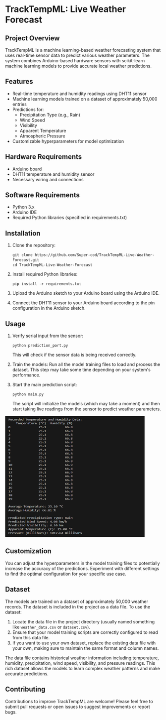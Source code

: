 # TrackTempML: Live Weather Forecast

## Project Overview

TrackTempML is a machine learning-based weather forecasting system that uses real-time sensor data to predict various weather parameters. The system combines Arduino-based hardware sensors with scikit-learn machine learning models to provide accurate local weather predictions.

## Features

- Real-time temperature and humidity readings using DHT11 sensor
- Machine learning models trained on a dataset of approximately 50,000 entries
- Predictions for:
  - Precipitation Type (e.g., Rain)
  - Wind Speed
  - Visibility
  - Apparent Temperature
  - Atmospheric Pressure
- Customizable hyperparameters for model optimization

## Hardware Requirements

- Arduino board
- DHT11 temperature and humidity sensor
- Necessary wiring and connections

## Software Requirements

- Python 3.x
- Arduino IDE
- Required Python libraries (specified in requirements.txt)

## Installation

1. Clone the repository:
   ```
   git clone https://github.com/Super-cod/TrackTempML-Live-Weather-Forecast.git
   cd TrackTempML-Live-Weather-Forecast
   ```

2. Install required Python libraries:
   ```
   pip install -r requirements.txt
   ```

3. Upload the Arduino sketch to your Arduino board using the Arduino IDE.

4. Connect the DHT11 sensor to your Arduino board according to the pin configuration in the Arduino sketch.

## Usage

1. Verify serial input from the sensor:
   ```
   python prediction_port.py
   ```
   This will check if the sensor data is being received correctly.

2. Train the models:
   Run all the model training files to load and process the dataset. This step may take some time depending on your system's performance.

3. Start the main prediction script:
   ```
   python main.py
   ```
   The script will initialize the models (which may take a moment) and then start taking live readings from the sensor to predict weather parameters.

<img src="./data/output%20image/Screenshot%202024-10-05%20020719.png" alt="OUTPUT" width="450" height="390">


## Customization

You can adjust the hyperparameters in the model training files to potentially increase the accuracy of the predictions. Experiment with different settings to find the optimal configuration for your specific use case.

## Dataset

The models are trained on a dataset of approximately 50,000 weather records. The dataset is included in the project as a data file. To use the dataset:

1. Locate the data file in the project directory (usually named something like `weather_data.csv` or `dataset.csv`).
2. Ensure that your model training scripts are correctly configured to read from this data file.
3. If you want to use your own dataset, replace the existing data file with your own, making sure to maintain the same format and column names.

The data file contains historical weather information including temperature, humidity, precipitation, wind speed, visibility, and pressure readings. This rich dataset allows the models to learn complex weather patterns and make accurate predictions.

## Contributing

Contributions to improve TrackTempML are welcome! Please feel free to submit pull requests or open issues to suggest improvements or report bugs.
